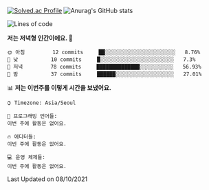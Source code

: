 

<!--
**PungwonLee/PungwonLee** is a ✨ _special_ ✨ repository because its `README.md` (this file) appears on your GitHub profile.

Here are some ideas to get you started:

- 🔭 I’m currently working on ...
- 🌱 I’m currently learning ...
- 👯 I’m looking to collaborate on ...
- 🤔 I’m looking for help with ...
- 💬 Ask me about ...
- 📫 How to reach me: ...
- 😄 Pronouns: ...
- ⚡ Fun fact: ...
-->
[![Solved.ac Profile](http://mazassumnida.wtf/api/v2/generate_badge?boj=vnddnjs00)](https://solved.ac/vnddnjs00/)
![Anurag's GitHub stats](https://github-readme-stats.vercel.app/api?username=PungwonLee&show_icons=true&theme=radical)
<!--START_SECTION:waka-->
![Lines of code](https://img.shields.io/badge/%EC%A0%80%EB%8A%94%20%EC%97%AC%ED%83%9C%EA%B9%8C%EC%A7%80%20-71282%20%EC%A4%84%EC%9D%98%20%EC%BD%94%EB%93%9C%EB%A5%BC%20%EC%9E%91%EC%84%B1%ED%96%88%EC%96%B4%EC%9A%94.-blue)

**저는 저녁형 인간이에요. 🦉** 

```text
🌞 아침         12 commits     ██░░░░░░░░░░░░░░░░░░░░░░░   8.76% 
🌆 낮　         10 commits     █░░░░░░░░░░░░░░░░░░░░░░░░   7.3% 
🌃 저녁         78 commits     ██████████████░░░░░░░░░░░   56.93% 
🌙 밤　         37 commits     ██████░░░░░░░░░░░░░░░░░░░   27.01%

```


📊 **저는 이번주를 이렇게 시간을 보냈어요.** 

```text
⌚︎ Timezone: Asia/Seoul

💬 프로그래밍 언어들: 
이번 주에 활동은 없어요.

🔥 에디터들: 
이번 주에 활동은 없어요.

💻 운영 체제들: 
이번 주에 활동은 없어요.

```


 Last Updated on 08/10/2021
<!--END_SECTION:waka-->
